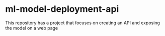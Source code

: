 # ml-model-deployment-api
This repository has a project that focuses on creating an API and exposing the model on a web page
